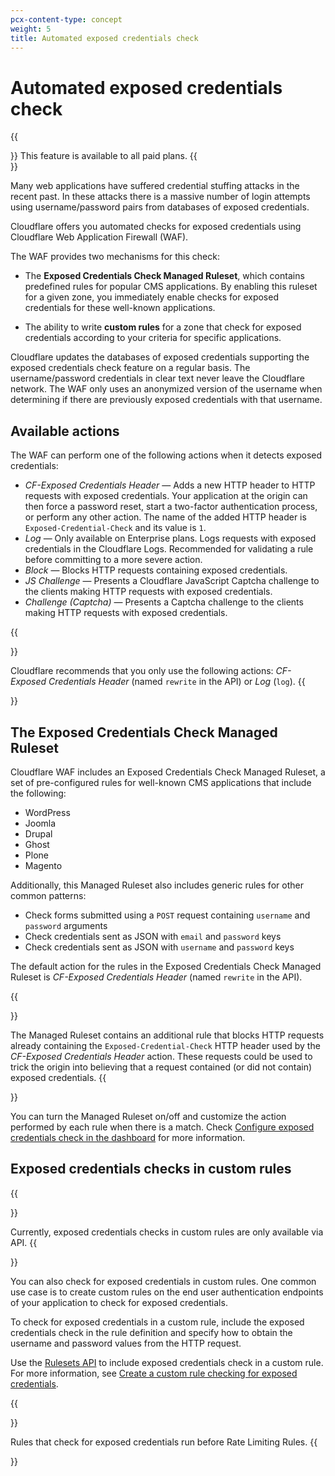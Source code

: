 ```yaml
---
pcx-content-type: concept
weight: 5
title: Automated exposed credentials check
---
```


# Automated exposed credentials check

{{<Aside type="note">}}
This feature is available to all paid plans.
{{</Aside>}}

Many web applications have suffered credential stuffing attacks in the recent past. In these attacks there is a massive number of login attempts using username/password pairs from databases of exposed credentials.

Cloudflare offers you automated checks for exposed credentials using Cloudflare Web Application Firewall (WAF).

The WAF provides two mechanisms for this check:

- The **Exposed Credentials Check Managed Ruleset**, which contains predefined rules for popular CMS applications. By enabling this ruleset for a given zone, you immediately enable checks for exposed credentials for these well-known applications.

- The ability to write **custom rules** for a zone that check for exposed credentials according to your criteria for specific applications.

Cloudflare updates the databases of exposed credentials supporting the exposed credentials check feature on a regular basis. The username/password credentials in clear text never leave the Cloudflare network. The WAF only uses an anonymized version of the username when determining if there are previously exposed credentials with that username.

## Available actions

The WAF can perform one of the following actions when it detects exposed credentials:

- _CF-Exposed Credentials Header_ — Adds a new HTTP header to HTTP requests with exposed credentials. Your application at the origin can then force a password reset, start a two-factor authentication process, or perform any other action. The name of the added HTTP header is `Exposed-Credential-Check` and its value is `1`.
- _Log_ — Only available on Enterprise plans. Logs requests with exposed credentials in the Cloudflare Logs. Recommended for validating a rule before committing to a more severe action.
- _Block_ — Blocks HTTP requests containing exposed credentials.
- _JS Challenge_ — Presents a Cloudflare JavaScript Captcha challenge to the clients making HTTP requests with exposed credentials.
- _Challenge (Captcha)_ — Presents a Captcha challenge to the clients making HTTP requests with exposed credentials.

{{<Aside type="warning" header="Important">}}

Cloudflare recommends that you only use the following actions: _CF-Exposed Credentials Header_ (named `rewrite` in the API) or _Log_ (`log`).
{{</Aside>}}

## The Exposed Credentials Check Managed Ruleset

Cloudflare WAF includes an Exposed Credentials Check Managed Ruleset, a set of pre-configured rules for well-known CMS applications that include the following:

- WordPress
- Joomla
- Drupal
- Ghost
- Plone
- Magento

Additionally, this Managed Ruleset also includes generic rules for other common patterns:

- Check forms submitted using a `POST` request containing `username` and `password` arguments
- Check credentials sent as JSON with `email` and `password` keys
- Check credentials sent as JSON with `username` and `password` keys

The default action for the rules in the Exposed Credentials Check Managed Ruleset is _CF-Exposed Credentials Header_ (named `rewrite` in the API).

{{<Aside type="note" header="Note">}}

The Managed Ruleset contains an additional rule that blocks HTTP requests already containing the `Exposed-Credential-Check` HTTP header used by the _CF-Exposed Credentials Header_ action. These requests could be used to trick the origin into believing that a request contained (or did not contain) exposed credentials.
{{</Aside>}}

You can turn the Managed Ruleset on/off and customize the action performed by each rule when there is a match. Check [Configure exposed credentials check in the dashboard](/exposed-credentials-check/configure-dashboard) for more information.

## Exposed credentials checks in custom rules

{{<Aside type="warning">}}

Currently, exposed credentials checks in custom rules are only available via API.
{{</Aside>}}

You can also check for exposed credentials in custom rules. One common use case is to create custom rules on the end user authentication endpoints of your application to check for exposed credentials.

To check for exposed credentials in a custom rule, include the exposed credentials check in the rule definition and specify how to obtain the username and password values from the HTTP request.

Use the [Rulesets API](https://developers.cloudflare.com/ruleset-engine/rulesets-api) to include exposed credentials check in a custom rule. For more information, see [Create a custom rule checking for exposed credentials](/exposed-credentials-check/configure-api#create-a-custom-rule-checking-for-exposed-credentials).

{{<Aside type="note" header="Note">}}

Rules that check for exposed credentials run before Rate Limiting Rules.
{{</Aside>}}